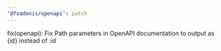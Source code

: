```yaml
---
'@foadonis/openapi': patch
---
```


fix(openapi): Fix Path parameters in OpenAPI documentation to output as {id} instead of :id
